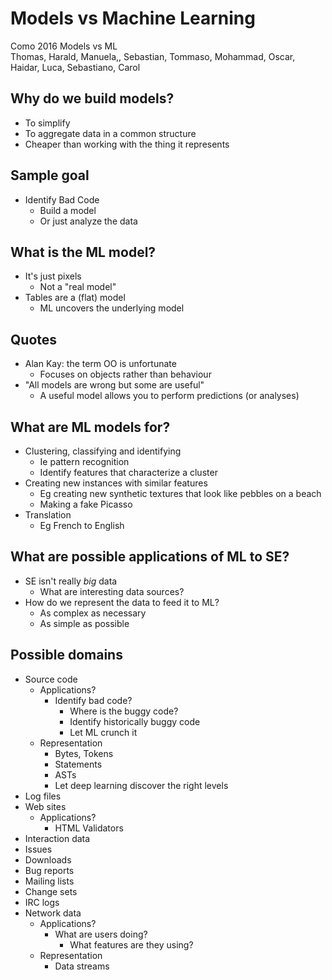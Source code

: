 # Models vs Machine Learning  
  
Como 2016 Models vs ML  
Thomas, Harald, Manuela,, Sebastian, Tommaso, Mohammad, Oscar, Haidar, Luca, Sebastiano, Carol  
  
## Why do we build models?  
  
* To simplify  
* To aggregate data in a common structure  
* Cheaper than working with the thing it represents  
  
## Sample goal  
  
* Identify Bad Code  
    * Build a model  
    * Or just analyze the data  
  
## What is the ML model?  
  
* It's just pixels  
    * Not a "real model"  
* Tables are a (flat) model  
    * ML uncovers the underlying model  
  
## Quotes  
  
* Alan Kay: the term OO is unfortunate  
    * Focuses on objects rather than behaviour  
* "All models are wrong but some are useful"  
    * A useful model allows you to perform predictions (or analyses)  
  
## What are ML models for?  
  
* Clustering, classifying and identifying  
    * Ie pattern recognition  
    * Identify features that characterize a cluster  
* Creating new instances with similar features  
    * Eg creating new synthetic textures that look like pebbles on a beach  
    * Making a fake Picasso  
* Translation  
    * Eg French to English  
  
## What are possible applications of ML to SE?  
  
* SE isn't really *big* data  
    * What are interesting data sources?  
* How do we represent the data to feed it to ML?  
    * As complex as necessary  
    * As simple as possible  
  
## Possible domains  
  
* Source code  
    * Applications?  
        * Identify bad code?  
            * Where is the buggy code?  
            * Identify historically buggy code  
            * Let ML crunch it  
    * Representation  
        * Bytes, Tokens  
        * Statements  
        * ASTs  
        * Let deep learning discover the right levels  
* Log files  
* Web sites  
    * Applications?  
        * HTML Validators  
* Interaction data  
* Issues  
* Downloads  
* Bug reports  
* Mailing lists  
* Change sets  
* IRC logs  
* Network data  
    * Applications?  
        * What are users doing?  
            * What features are they using?  
    * Representation  
        * Data streams  
